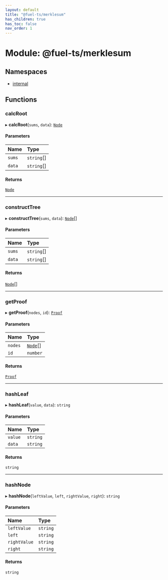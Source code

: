 ```yaml
---
layout: default
title: "@fuel-ts/merklesum"
has_children: true
has_toc: false
nav_order: 1
---
```


# Module: @fuel-ts/merklesum

## Namespaces

- [internal](namespaces/internal.md)

## Functions

### calcRoot

▸ **calcRoot**(`sums`, `data`): [`Node`](classes/internal-Node.md)

#### Parameters

| Name | Type |
| :------ | :------ |
| `sums` | `string`[] |
| `data` | `string`[] |

#### Returns

[`Node`](classes/internal-Node.md)

___

### constructTree

▸ **constructTree**(`sums`, `data`): [`Node`](classes/internal-Node.md)[]

#### Parameters

| Name | Type |
| :------ | :------ |
| `sums` | `string`[] |
| `data` | `string`[] |

#### Returns

[`Node`](classes/internal-Node.md)[]

___

### getProof

▸ **getProof**(`nodes`, `id`): [`Proof`](classes/internal-Proof.md)

#### Parameters

| Name | Type |
| :------ | :------ |
| `nodes` | [`Node`](classes/internal-Node.md)[] |
| `id` | `number` |

#### Returns

[`Proof`](classes/internal-Proof.md)

___

### hashLeaf

▸ **hashLeaf**(`value`, `data`): `string`

#### Parameters

| Name | Type |
| :------ | :------ |
| `value` | `string` |
| `data` | `string` |

#### Returns

`string`

___

### hashNode

▸ **hashNode**(`leftValue`, `left`, `rightValue`, `right`): `string`

#### Parameters

| Name | Type |
| :------ | :------ |
| `leftValue` | `string` |
| `left` | `string` |
| `rightValue` | `string` |
| `right` | `string` |

#### Returns

`string`
